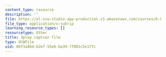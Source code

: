 ```yaml
---
content_type: resource
description: ''
file: https://ol-ocw-studio-app-production.s3.amazonaws.com/courses/6-890-algorithmic-lower-bounds-fun-with-hardness-proofs-fall-2014/06f3a8bdb2ef55e6ba397f081c5e177c_tkU8_LJGCvE.vtt
file_type: application/x-subrip
learning_resource_types: []
resourcetype: Other
title: 3play caption file
type: OCWFile
uid: 06f3a8bd-b2ef-55e6-ba39-7f081c5e177c
---
```

